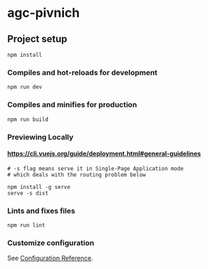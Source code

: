 # agc-pivnich

## Project setup
```
npm install
```

### Compiles and hot-reloads for development
```
npm run dev
```

### Compiles and minifies for production
```
npm run build
```
### Previewing Locally
#### https://cli.vuejs.org/guide/deployment.html#general-guidelines
```
# -s flag means serve it in Single-Page Application mode
# which deals with the routing problem below

npm install -g serve
serve -s dist
```



### Lints and fixes files
```
npm run lint
```

### Customize configuration
See [Configuration Reference](https://cli.vuejs.org/config/).
